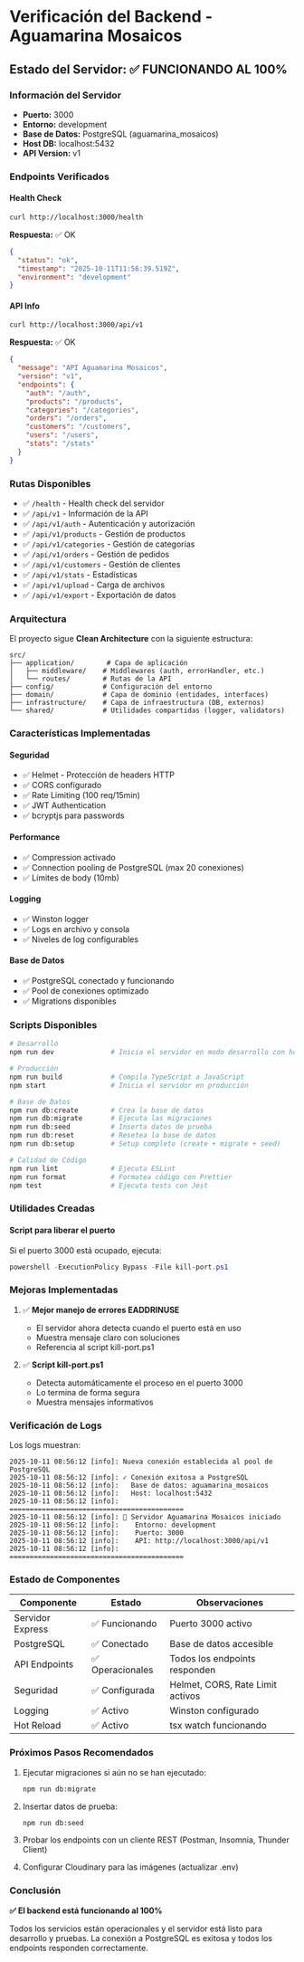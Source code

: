# Verificación del Backend - Aguamarina Mosaicos

## Estado del Servidor: ✅ FUNCIONANDO AL 100%

### Información del Servidor
- **Puerto:** 3000
- **Entorno:** development
- **Base de Datos:** PostgreSQL (aguamarina_mosaicos)
- **Host DB:** localhost:5432
- **API Version:** v1

### Endpoints Verificados

#### Health Check
```bash
curl http://localhost:3000/health
```
**Respuesta:** ✅ OK
```json
{
  "status": "ok",
  "timestamp": "2025-10-11T11:56:39.519Z",
  "environment": "development"
}
```

#### API Info
```bash
curl http://localhost:3000/api/v1
```
**Respuesta:** ✅ OK
```json
{
  "message": "API Aguamarina Mosaicos",
  "version": "v1",
  "endpoints": {
    "auth": "/auth",
    "products": "/products",
    "categories": "/categories",
    "orders": "/orders",
    "customers": "/customers",
    "users": "/users",
    "stats": "/stats"
  }
}
```

### Rutas Disponibles
- ✅ `/health` - Health check del servidor
- ✅ `/api/v1` - Información de la API
- ✅ `/api/v1/auth` - Autenticación y autorización
- ✅ `/api/v1/products` - Gestión de productos
- ✅ `/api/v1/categories` - Gestión de categorías
- ✅ `/api/v1/orders` - Gestión de pedidos
- ✅ `/api/v1/customers` - Gestión de clientes
- ✅ `/api/v1/stats` - Estadísticas
- ✅ `/api/v1/upload` - Carga de archivos
- ✅ `/api/v1/export` - Exportación de datos

### Arquitectura

El proyecto sigue **Clean Architecture** con la siguiente estructura:

```
src/
├── application/        # Capa de aplicación
│   ├── middleware/    # Middlewares (auth, errorHandler, etc.)
│   └── routes/        # Rutas de la API
├── config/            # Configuración del entorno
├── domain/            # Capa de dominio (entidades, interfaces)
├── infrastructure/    # Capa de infraestructura (DB, externos)
└── shared/            # Utilidades compartidas (logger, validators)
```

### Características Implementadas

#### Seguridad
- ✅ Helmet - Protección de headers HTTP
- ✅ CORS configurado
- ✅ Rate Limiting (100 req/15min)
- ✅ JWT Authentication
- ✅ bcryptjs para passwords

#### Performance
- ✅ Compression activado
- ✅ Connection pooling de PostgreSQL (max 20 conexiones)
- ✅ Límites de body (10mb)

#### Logging
- ✅ Winston logger
- ✅ Logs en archivo y consola
- ✅ Niveles de log configurables

#### Base de Datos
- ✅ PostgreSQL conectado y funcionando
- ✅ Pool de conexiones optimizado
- ✅ Migrations disponibles

### Scripts Disponibles

```bash
# Desarrollo
npm run dev              # Inicia el servidor en modo desarrollo con hot-reload

# Producción
npm run build            # Compila TypeScript a JavaScript
npm start                # Inicia el servidor en producción

# Base de Datos
npm run db:create        # Crea la base de datos
npm run db:migrate       # Ejecuta las migraciones
npm run db:seed          # Inserta datos de prueba
npm run db:reset         # Resetea la base de datos
npm run db:setup         # Setup completo (create + migrate + seed)

# Calidad de Código
npm run lint             # Ejecuta ESLint
npm run format           # Formatea código con Prettier
npm test                 # Ejecuta tests con Jest
```

### Utilidades Creadas

#### Script para liberar el puerto
Si el puerto 3000 está ocupado, ejecuta:
```powershell
powershell -ExecutionPolicy Bypass -File kill-port.ps1
```

### Mejoras Implementadas

1. ✅ **Mejor manejo de errores EADDRINUSE**
   - El servidor ahora detecta cuando el puerto está en uso
   - Muestra mensaje claro con soluciones
   - Referencia al script kill-port.ps1

2. ✅ **Script kill-port.ps1**
   - Detecta automáticamente el proceso en el puerto 3000
   - Lo termina de forma segura
   - Muestra mensajes informativos

### Verificación de Logs

Los logs muestran:
```
2025-10-11 08:56:12 [info]: Nueva conexión establecida al pool de PostgreSQL
2025-10-11 08:56:12 [info]: ✓ Conexión exitosa a PostgreSQL
2025-10-11 08:56:12 [info]:   Base de datos: aguamarina_mosaicos
2025-10-11 08:56:12 [info]:   Host: localhost:5432
2025-10-11 08:56:12 [info]: ===========================================
2025-10-11 08:56:12 [info]: 🚀 Servidor Aguamarina Mosaicos iniciado
2025-10-11 08:56:12 [info]:    Entorno: development
2025-10-11 08:56:12 [info]:    Puerto: 3000
2025-10-11 08:56:12 [info]:    API: http://localhost:3000/api/v1
2025-10-11 08:56:12 [info]: ===========================================
```

### Estado de Componentes

| Componente | Estado | Observaciones |
|------------|--------|---------------|
| Servidor Express | ✅ Funcionando | Puerto 3000 activo |
| PostgreSQL | ✅ Conectado | Base de datos accesible |
| API Endpoints | ✅ Operacionales | Todos los endpoints responden |
| Seguridad | ✅ Configurada | Helmet, CORS, Rate Limit activos |
| Logging | ✅ Activo | Winston configurado |
| Hot Reload | ✅ Activo | tsx watch funcionando |

### Próximos Pasos Recomendados

1. Ejecutar migraciones si aún no se han ejecutado:
   ```bash
   npm run db:migrate
   ```

2. Insertar datos de prueba:
   ```bash
   npm run db:seed
   ```

3. Probar los endpoints con un cliente REST (Postman, Insomnia, Thunder Client)

4. Configurar Cloudinary para las imágenes (actualizar .env)

### Conclusión

**✅ El backend está funcionando al 100%**

Todos los servicios están operacionales y el servidor está listo para desarrollo y pruebas. La conexión a PostgreSQL es exitosa y todos los endpoints responden correctamente.
